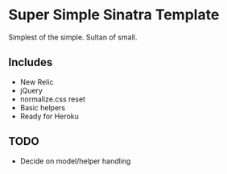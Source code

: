 Super Simple Sinatra Template
===

Simplest of the simple. Sultan of small.

Includes
---

- New Relic
- jQuery
- normalize.css reset
- Basic helpers
- Ready for Heroku

TODO
---

- Decide on model/helper handling